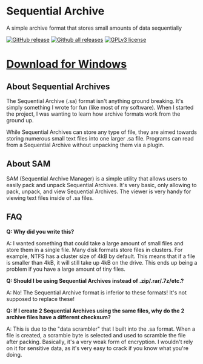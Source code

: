 # Sequential Archive
A simple archive format that stores small amounts of data sequentially

[![GitHub release](https://img.shields.io/github/release/Coolcord/Sequential_Archive.svg)](https://GitHub.com/Coolcord/Sequential_Archive/releases)
[![Github all releases](https://img.shields.io/github/downloads/Coolcord/Sequential_Archive/total.svg)](https://GitHub.com/Coolcord/Sequential_Archive/releases)
[![GPLv3 license](https://img.shields.io/badge/License-GPLv3-blue.svg)](http://perso.crans.org/besson/LICENSE.html)

# [Download for Windows](https://github.com/Coolcord/Sequential_Archive/releases/download/v1.1.1/SAM.v1.1.1.Setup.exe)

## About Sequential Archives
The Sequential Archive (.sa) format isn't anything ground breaking. It's simply something I wrote for fun
(like most of my software). When I started the project, I was wanting to learn how archive formats work from the ground up.

While Sequential Archives can store any type of file, they are aimed towards storing numerous small text files into one
larger .sa file. Programs can read from a Sequential Archive without unpacking them via a plugin.

## About SAM
SAM (Sequential Archive Manager) is a simple utility that allows users to easily pack and unpack Sequential Archives.
It's very basic, only allowing to pack, unpack, and view Sequential Archives. The viewer is very handy for viewing
text files inside of .sa files.

## FAQ

**Q: Why did you write this?**

A: I wanted something that could take a large amount of small files and store them in a single file. Many disk formats
store files in clusters. For example, NTFS has a cluster size of 4kB by default. This means that if a file is smaller
than 4kB, it will still take up 4kB on the drive. This ends up being a problem if you have a large amount of tiny files.

**Q: Should I be using Sequential Archives instead of .zip/.rar/.7z/etc.?**

A: No! The Sequential Archive format is inferior to these formats! It's not supposed to replace these!

**Q: If I create 2 Sequential Archives using the same files, why do the 2 archive files have a different checksum?**

A: This is due to the "data scrambler" that I built into the .sa format. When a file is created, a scramble
byte is selected and used to scramble the file after packing. Basically, it's a very weak form of encryption.
I wouldn't rely on it for sensitive data, as it's very easy to crack if you know what you're doing.
